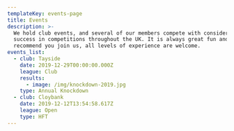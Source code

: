 ```yaml
---
templateKey: events-page
title: Events
description: >-
  We hold club events, and several of our members compete with considerable
  success in competitions throughout the UK. It is always great fun and we
  recommend you join us, all levels of experience are welcome.
events_list:
  - club: Tayside
    date: 2019-12-29T00:00:00.000Z
    league: Club
    results:
      - image: /img/knockdown-2019.jpg
    type: Annual Knockdown
  - club: Cloybank
    date: 2019-12-12T13:54:58.617Z
    league: Open
    type: HFT
---
```


